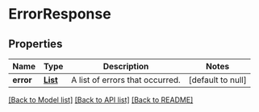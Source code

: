 # ErrorResponse
## Properties

Name | Type | Description | Notes
------------ | ------------- | ------------- | -------------
**error** | [**List**](object.md) | A list of errors that occurred. | [default to null]

[[Back to Model list]](../README.md#documentation-for-models) [[Back to API list]](../README.md#documentation-for-api-endpoints) [[Back to README]](../README.md)

